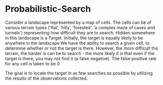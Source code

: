 # Probabilistic-Search

Consider a landscape represented by a map of cells. The cells can be of various terrain types (‘flat’, ‘hilly’, ‘forested’, ‘a complex maze of caves and tunnels’) representing how difficult they are to search. Hidden somewhere in this landscape is a Target.
Initially, the target is equally likely to be anywhere in the landscape
We have the ability to search a given cell, to determine whether or not the target is there. However, the more difficult the terrain, the harder is can be to search - the more likely it is that even if the target is there, you may not find it (a false negative).
The false positive rate for any cell is taken to be 0

The goal is to locate the target in as few searches as possible by utilizing the results of the observations collected.
